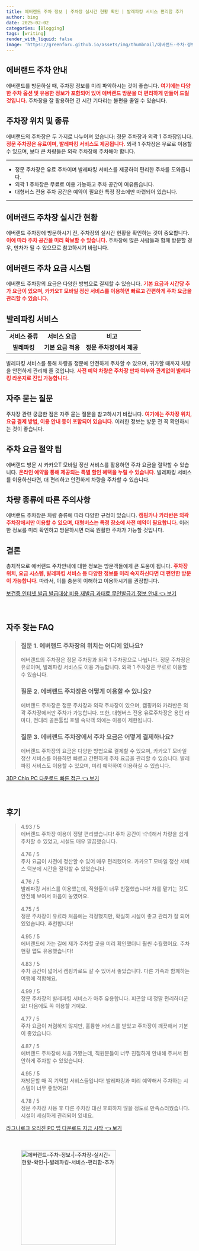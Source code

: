 ```yaml
---
title: 에버랜드 주차 정보 | 주차장 실시간 현황 확인 | 발레파킹 서비스 편리함 추가
author: bing
date: 2025-02-02
categories: [Blogging]
tags: [writing]
render_with_liquid: false
image: 'https://greenforu.github.io/assets/img/thumbnail/에버랜드-주차-정보-|-주차장-실시간-현황-확인-|-발레파킹-서비스-편리함-추가.webp'
---
```



<h2 id='에버랜드_주차_안내'>에버랜드 주차 안내</h2>

<p>에버랜드를 방문하실 때, 주차장 정보를 미리 파악하시는 것이 좋습니다. <b><span style="color: #ee2323;">여기에는 다양한 주차 옵션 및 유용한 정보가 포함되어 있어 에버랜드 방문을 더 편리하게 만들어 드릴 것입니다.</span></b> 주차장을 잘 활용하면 긴 시간 기다리는 불편을 줄일 수 있습니다.</p>

<h2 id='주차장_위치_및_종류'>주차장 위치 및 종류</h2>

<p>에버랜드의 주차장은 두 가지로 나누어져 있습니다: 정문 주차장과 외곽 1 주차장입니다. <b><span style="color: #ee2323;">정문 주차장은 유료이며, 발레파킹 서비스도 제공됩니다.</span></b> 외곽 1 주차장은 무료로 이용할 수 있으며, 보다 큰 차량들은 외곽 주차장에 주차해야 합니다.</p>

<hr />

<ul>
    <li>정문 주차장은 유료 주차이며 발레파킹 서비스를 제공하여 편리한 주차를 도와줍니다.</li>
    <li>외곽 1 주차장은 무료로 이용 가능하고 주차 공간이 여유롭습니다.</li>
    <li>대형버스 전용 주차 공간은 예약이 필요한 특정 장소에만 마련되어 있습니다.</li>
</ul>

<hr />

<h2 id='주차장_실시간_현황'>에버랜드 주차장 실시간 현황</h2>

<p>에버랜드 주차장에 방문하시기 전, 주차장의 실시간 현황을 확인하는 것이 중요합니다. <b><span style="color: #ee2323;">이에 따라 주차 공간을 미리 확보할 수 있습니다.</span></b> 주차장에 많은 사람들과 함께 방문할 경우, 만차가 될 수 있으므로 참고하시기 바랍니다.</p>

<h2 id='주차_요금_시스템'>에버랜드 주차 요금 시스템</h2>

<p>에버랜드 주차장의 요금은 다양한 방법으로 결제할 수 있습니다. <b><span style="color: #ee2323;">기본 요금과 시간당 추가 요금이 있으며, 카카오T 모바일 정산 서비스를 이용하면 빠르고 간편하게 주차 요금을 관리할 수 있습니다.</span></b></p>

<h2 id='발레파킹_서비스'>발레파킹 서비스</h2>

<table>
    <tr>
        <td style="text-align: center; height: 17px;"><b>서비스 종류</b></td>
        <td style="text-align: center; height: 17px;"><b>서비스 요금</b></td>
        <td style="text-align: center; height: 17px;"><b>비고</b></td>
    </tr>
    <tr>
        <td style="text-align: center; height: 17px;"><b>발레파킹</b></td>
        <td style="text-align: center; height: 17px;"><b>기본 요금 적용</b></td>
        <td style="text-align: center; height: 17px;"><b>정문 주차장에서 제공</b></td>
    </tr>
</table>

<p>발레파킹 서비스를 통해 차량을 정문에 안전하게 주차할 수 있으며, 귀가할 때까지 차량을 안전하게 관리해 줄 것입니다. <b><span style="color: #ee2323;">사전 예약 차량은 주차장 만차 여부와 관계없이 발레파킹 라운지로 진입 가능합니다.</span></b></p>

<h2 id='자주_묻는_질문'>자주 묻는 질문</h2>

<p>주차장 관련 궁금한 점은 자주 묻는 질문을 참고하시기 바랍니다. <b><span style="color: #ee2323;">여기에는 주차장 위치, 요금 결제 방법, 이용 안내 등이 포함되어 있습니다.</span></b> 이러한 정보는 방문 전 꼭 확인하시는 것이 좋습니다.</p>

<h2 id='주차_요금_절약_팁'>주차 요금 절약 팁</h2>

<p>에버랜드 방문 시 카카오T 모바일 정산 서비스를 활용하면 주차 요금을 절약할 수 있습니다. <b><span style="color: #ee2323;">온라인 예약을 통해 제공되는 특별 할인 혜택을 누릴 수 있습니다.</span></b> 발레파킹 서비스를 이용하신다면, 더 편리하고 안전하게 차량을 주차할 수 있습니다.</p>

<h2 id='차량_종류에_따른_주의사항'>차량 종류에 따른 주의사항</h2>

<p>에버랜드 주차장은 차량 종류에 따라 다양한 규정이 있습니다. <b><span style="color: #ee2323;">캠핑카나 카라반은 외곽 주차장에서만 이용할 수 있으며, 대형버스는 특정 장소에 사전 예약이 필요합니다.</span></b> 이러한 정보를 미리 확인하고 방문하시면 더욱 원활한 주차가 가능할 것입니다.</p>

<h2 id='결론'>결론</h2>

<p>총체적으로 에버랜드 주차안내에 대한 정보는 방문객들에게 큰 도움이 됩니다. <b><span style="color: #ee2323;">주차장 위치, 요금 시스템, 발레파킹 서비스 등 다양한 정보를 미리 숙지하신다면 더 편안한 방문이 가능합니다.</span></b> 따라서, 이를 충분히 이해하고 이용하시기를 권장합니다.</p>


<p><a class="click-button" title="보건증 인터넷 발급 발급대상 비용 재발급 과태료 무인발급기 정보 안내" href="https://greenforu.github.io/posts/%EB%B3%B4%EA%B1%B4%EC%A6%9D-%EC%9D%B8%ED%84%B0%EB%84%B7-%EB%B0%9C%EA%B8%89-%EB%B0%9C%EA%B8%89%EB%8C%80%EC%83%81-%EB%B9%84%EC%9A%A9-%EC%9E%AC%EB%B0%9C%EA%B8%89-%EA%B3%BC%ED%83%9C%EB%A3%8C-%EB%AC%B4%EC%9D%B8%EB%B0%9C%EA%B8%89%EA%B8%B0-%EC%A0%95%EB%B3%B4-%EC%95%88%EB%82%B4/" rel="dofollow">보건증 인터넷 발급 발급대상 비용 재발급 과태료 무인발급기 정보 안내 👈 보기</a></p><br>
<h2 id='자주_찾는_FAQ'>자주 찾는 FAQ</h2>
<div itemscope="" itemtype="https://schema.org/FAQPage"> 
<blockquote> 
<div itemscope="" itemprop="mainEntity" itemtype="https://schema.org/Question"> 
<h3 itemprop="name">질문 1. 에버랜드 주차장의 위치는 어디에 있나요?</h3> 
<div itemscope="" itemprop="acceptedAnswer" itemtype="https://schema.org/Answer"> 
<span itemprop="text"> 
<p>에버랜드의 주차장은 정문 주차장과 외곽 1 주차장으로 나뉩니다. 정문 주차장은 유료이며, 발레파킹 서비스도 이용 가능합니다. 외곽 1 주차장은 무료로 이용할 수 있습니다.</p> 
</span> 
</div> 
</div> 

<div itemscope="" itemprop="mainEntity" itemtype="https://schema.org/Question"> 
<h3 itemprop="name">질문 2. 에버랜드 주차장은 어떻게 이용할 수 있나요?</h3> 
<div itemscope="" itemprop="acceptedAnswer" itemtype="https://schema.org/Answer"> 
<span itemprop="text"> 
<p>에버랜드 주차장은 정문 주차장과 외곽 주차장이 있으며, 캠핑카와 카라반은 외곽 주차장에서만 주차가 가능합니다. 또한, 대형버스 전용 유료주차장은 용인 라마다, 전대리 골든튤립 호텔 숙박객 외에는 이용이 제한됩니다.</p> 
</span> 
</div> 
</div> 

<div itemscope="" itemprop="mainEntity" itemtype="https://schema.org/Question"> 
<h3 itemprop="name">질문 3. 에버랜드 주차장에서 주차 요금은 어떻게 결제하나요?</h3> 
<div itemscope="" itemprop="acceptedAnswer" itemtype="https://schema.org/Answer"> 
<span itemprop="text"> 
<p>에버랜드 주차장의 요금은 다양한 방법으로 결제할 수 있으며, 카카오T 모바일 정산 서비스를 이용하면 빠르고 간편하게 주차 요금을 관리할 수 있습니다. 발레파킹 서비스도 이용할 수 있으며, 미리 예약하여 이용하실 수 있습니다.</p> 
</span> 
</div> 
</div> 
</blockquote> 
</div>
<p><a class="click-button" title="3DP Chip PC 다운로드 빠른 접근" href="https://greenforu.github.io/posts/3DP-Chip-PC-%EB%8B%A4%EC%9A%B4%EB%A1%9C%EB%93%9C-%EB%B9%A0%EB%A5%B8-%EC%A0%91%EA%B7%BC/" rel="dofollow">3DP Chip PC 다운로드 빠른 접근 👈 보기</a></p><br>
<h2 id='후기'>후기</h2>
<div itemscope itemtype="https://schema.org/Product">
  <blockquote>
  <div itemprop="review" itemscope itemtype="https://schema.org/Review">
      <div itemprop="reviewRating" itemscope itemtype="https://schema.org/Rating"> <span itemprop="ratingValue">4.93</span> / <span itemprop="bestRating">5</span> </div>
      <span itemprop="reviewBody">에버랜드 주차장 이용이 정말 편리했습니다! 주차 공간이 넉넉해서 차량을 쉽게 주차할 수 있었고, 시설도 매우 깔끔했습니다.</span>
  </div>
  <br>
  <div itemprop="review" itemscope itemtype="https://schema.org/Review">
      <div itemprop="reviewRating" itemscope itemtype="https://schema.org/Rating"> <span itemprop="ratingValue">4.76</span> / <span itemprop="bestRating">5</span> </div>
      <span itemprop="reviewBody">주차 요금이 사전에 정산할 수 있어 매우 편리했어요. 카카오T 모바일 정산 서비스 덕분에 시간을 절약할 수 있었습니다.</span>
  </div>
  <br>
  <div itemprop="review" itemscope itemtype="https://schema.org/Review">
      <div itemprop="reviewRating" itemscope itemtype="https://schema.org/Rating"> <span itemprop="ratingValue">4.76</span> / <span itemprop="bestRating">5</span> </div>
      <span itemprop="reviewBody">발레파킹 서비스를 이용했는데, 직원들이 너무 친절했습니다! 차를 맡기는 것도 안전해 보여서 마음이 놓였어요.</span>
  </div>
  <br>
  <div itemprop="review" itemscope itemtype="https://schema.org/Review">
      <div itemprop="reviewRating" itemscope itemtype="https://schema.org/Rating"> <span itemprop="ratingValue">4.75</span> / <span itemprop="bestRating">5</span> </div>
      <span itemprop="reviewBody">정문 주차장이 유료라 처음에는 걱정했지만, 확실히 시설이 좋고 관리가 잘 되어 있었습니다. 추천합니다!</span>
  </div>
  <br>
  <div itemprop="review" itemscope itemtype="https://schema.org/Review">
      <div itemprop="reviewRating" itemscope itemtype="https://schema.org/Rating"> <span itemprop="ratingValue">4.95</span> / <span itemprop="bestRating">5</span> </div>
      <span itemprop="reviewBody">에버랜드에 가는 길에 제가 주차할 곳을 미리 확인했더니 훨씬 수월했어요. 주차 현황 앱도 유용했습니다!</span>
  </div>
  <br>
  <div itemprop="review" itemscope itemtype="https://schema.org/Review">
      <div itemprop="reviewRating" itemscope itemtype="https://schema.org/Rating"> <span itemprop="ratingValue">4.83</span> / <span itemprop="bestRating">5</span> </div>
      <span itemprop="reviewBody">주차 공간이 넓어서 캠핑카로도 갈 수 있어서 좋았습니다. 다른 가족과 함께하는 여행에 적합해요.</span>
  </div>
  <br>
  <div itemprop="review" itemscope itemtype="https://schema.org/Review">
      <div itemprop="reviewRating" itemscope itemtype="https://schema.org/Rating"> <span itemprop="ratingValue">4.99</span> / <span itemprop="bestRating">5</span> </div>
      <span itemprop="reviewBody">정문 주차장의 발레파킹 서비스가 아주 유용합니다. 피곤할 때 정말 편리하더군요! 다음에도 꼭 이용할 거예요.</span>
  </div>
  <br>
  <div itemprop="review" itemscope itemtype="https://schema.org/Review">
      <div itemprop="reviewRating" itemscope itemtype="https://schema.org/Rating"> <span itemprop="ratingValue">4.77</span> / <span itemprop="bestRating">5</span> </div>
      <span itemprop="reviewBody">주차 요금이 저렴하지 않지만, 훌륭한 서비스를 받았고 주차장이 깨끗해서 기분이 좋았습니다.</span>
  </div>
  <br>
  <div itemprop="review" itemscope itemtype="https://schema.org/Review">
      <div itemprop="reviewRating" itemscope itemtype="https://schema.org/Rating"> <span itemprop="ratingValue">4.87</span> / <span itemprop="bestRating">5</span> </div>
      <span itemprop="reviewBody">에버랜드 주차장에 처음 가봤는데, 직원분들이 너무 친절하게 안내해 주셔서 편안하게 주차할 수 있었습니다.</span>
  </div>
  <br>
  <div itemprop="review" itemscope itemtype="https://schema.org/Review">
      <div itemprop="reviewRating" itemscope itemtype="https://schema.org/Rating"> <span itemprop="ratingValue">4.95</span> / <span itemprop="bestRating">5</span> </div>
      <span itemprop="reviewBody">재방문할 때 꼭 기억할 서비스들입니다! 발레파킹과 미리 예약해서 주차하는 시스템이 너무 좋았어요!</span>
  </div>
  <br>
  <div itemprop="review" itemscope itemtype="https://schema.org/Review">
      <div itemprop="reviewRating" itemscope itemtype="https://schema.org/Rating"> <span itemprop="ratingValue">4.78</span> / <span itemprop="bestRating">5</span> </div>
      <span itemprop="reviewBody">정문 주차장 사용 후 다른 주차장 대신 후회하지 않을 정도로 만족스러웠습니다. 시설이 세심하게 관리되어 있네요.</span>
  </div>
  </blockquote>
</div>
<p><a class="click-button" title="라그나로크 오리진 PC 앱 다운로드 지금 시작" href="https://greenforu.github.io/posts/%EB%9D%BC%EA%B7%B8%EB%82%98%EB%A1%9C%ED%81%AC-%EC%98%A4%EB%A6%AC%EC%A7%84-PC-%EC%95%B1-%EB%8B%A4%EC%9A%B4%EB%A1%9C%EB%93%9C-%EC%A7%80%EA%B8%88-%EC%8B%9C%EC%9E%91/" rel="dofollow">라그나로크 오리진 PC 앱 다운로드 지금 시작 👈 보기</a></p><br>
<figure class="image"><img src="https://greenforu.github.io/assets/img/thumbnail/에버랜드-주차-정보-|-주차장-실시간-현황-확인-|-발레파킹-서비스-편리함-추가.webp" alt="에버랜드-주차-정보-|-주차장-실시간-현황-확인-|-발레파킹-서비스-편리함-추가" width="256" height="256"></figure>